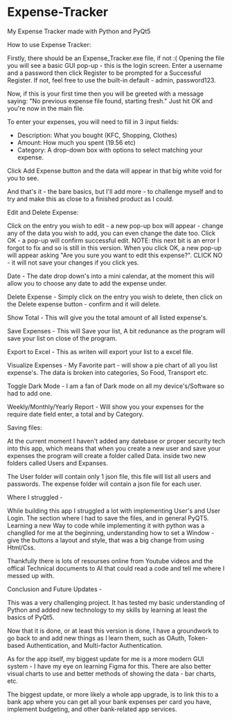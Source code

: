 # Expense-Tracker
 My Expense Tracker made with Python and PyQt5

How to use Expense Tracker:

Firstly, there should be an Expense_Tracker.exe file, if not :(
Opening the file you will see a basic GUI pop-up - this is the login screen. Enter a username and a password then click Register to be prompted for a Successful Register. If not, feel free to use the built-in default - admin, password123.

Now, if this is your first time then you will be greeted with a message saying: "No previous expense file found, starting fresh." Just hit OK and you're now in the main file.

To enter your expenses, you will need to fill in 3 input fields:
- Description: What you bought (KFC, Shopping, Clothes)
- Amount: How much you spent (19.56 etc)
- Category: A drop-down box with options to select matching your expense.

Click Add Expense button and the data will appear in that big white void for you to see.

And that's it - the bare basics, but I'll add more - to challenge myself and to try and make this as close to a finished product as I could.

Edit and Delete Expense:

Click on the entry you wish to edit - a new pop-up box will appear - change any of the data you wish to add, you can even change the date too. Click OK - a pop-up will confirm successful edit. NOTE: this next bit is an error I forgot to fix and so is still in this version. When you click OK, a new pop-up will appear asking "Are you sure you want to edit this expense?". CLICK NO - it will not save your changes if you click yes.

Date - The date drop down's into a mini calendar, at the moment this will allow you to choose any date to add the expense under.

Delete Expense - Simply click on the entry you wish to delete, then click on the Delete expense button - confirm and it will delete.

Show Total - This will give you the total amount of all listed expense's.

Save Expenses - This will Save your list, A bit redunance as the program will save your list on close of the program.

Export to Excel - This as writen will export your list to a excel file.

Visualize Expenses - My Favorite part - will show a pie chart of all you list expense's. The data is broken into categories, So Food, Transport etc.

Toggle Dark Mode - I am a fan of Dark mode on all my device's/Software so had to add one.

Weekly/Monthly/Yearly Report - Will show you your expenses for the require date field enter, a total and by Category.

Saving files:

At the current moment I haven't added any datebase or proper security tech into this app, which means that when you create a new user and save your expenses the program will create a folder called Data. inside two new folders called Users and Expanses.

The User folder will contain only 1 json file, this file will list all users and passwords.
The expense folder will contain a json file for each user.

Where I struggled - 

While building this app I struggled a lot with implementing User's and User Login. The section where I had to save the files, and in general PyQT5. Learning a new Way to code while implementing it with python was a changlled for me at the beginning, understanding how to set a Window - give the buttons a layout and style, that was a big change from using Html/Css.

Thankfully there is lots of resourses online from Youtube videos and the offical Technical documents to AI that could read a code and tell me where I messed up with.

Conclusion and Future Updates -

This was a very challenging project. It has tested my basic understanding of Python and added new technology to my skills by learning at least the basics of PyQt5.

Now that it is done, or at least this version is done, I have a groundwork to go back to and add new things as I learn them, such as OAuth, Token-based Authentication, and Multi-factor Authentication.

As for the app itself, my biggest update for me is a more modern GUI system - I have my eye on learning Figma for this. There are also better visual charts to use and better methods of showing the data - bar charts, etc.

The biggest update, or more likely a whole app upgrade, is to link this to a bank app where you can get all your bank expenses per card you have, implement budgeting, and other bank-related app services.